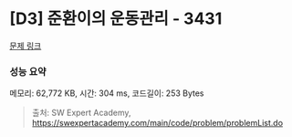 # [D3] 준환이의 운동관리 - 3431 

[문제 링크](https://swexpertacademy.com/main/code/problem/problemDetail.do?contestProbId=AWE_ZXcqAAMDFAV2) 

### 성능 요약

메모리: 62,772 KB, 시간: 304 ms, 코드길이: 253 Bytes



> 출처: SW Expert Academy, https://swexpertacademy.com/main/code/problem/problemList.do